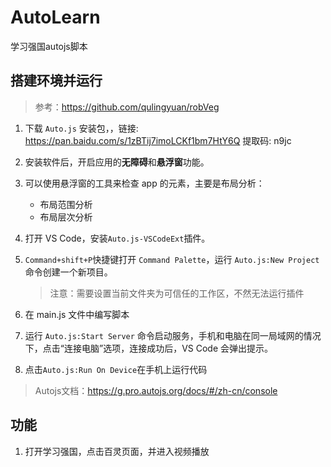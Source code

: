 # AutoLearn
学习强国autojs脚本


## 搭建环境并运行
> 参考：https://github.com/qulingyuan/robVeg

1. 下载 `Auto.js` 安装包，，链接: https://pan.baidu.com/s/1zBTij7imoLCKf1bm7HtY6Q 提取码: n9jc

2. 安装软件后，开启应用的**无障碍**和**悬浮窗**功能。

3. 可以使用悬浮窗的工具来检查 app 的元素，主要是布局分析：
   - 布局范围分析
   - 布局层次分析

4. 打开 VS Code，安装`Auto.js-VSCodeExt`插件。

5. `Command+shift+P`快捷键打开 `Command Palette`，运行 `Auto.js:New Project`命令创建一个新项目。
    > 注意：需要设置当前文件夹为可信任的工作区，不然无法运行插件

6. 在 main.js 文件中编写脚本

7. 运行 `Auto.js:Start Server` 命令启动服务，手机和电脑在同一局域网的情况下，点击“连接电脑”选项，连接成功后，VS Code 会弹出提示。

8. 点击`Auto.js:Run On Device`在手机上运行代码

> Autojs文档：https://g.pro.autojs.org/docs/#/zh-cn/console


## 功能

1. 打开学习强国，点击百灵页面，并进入视频播放

